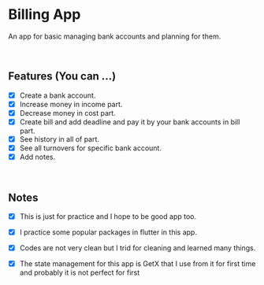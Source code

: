 # Billing App

An app for basic managing bank accounts and planning for them.  

</br>

## Features (You can ...)
- [x] Create a bank account.  
- [x] Increase money in income part.  
- [x] Decrease money in cost part.  
- [x] Create bill and add deadline and pay it by your bank accounts in bill part.  
- [x] See history in all of part. 
- [x] See all turnovers for specific bank account.
- [x] Add notes.

</br>

## Notes
- [x] This is just for practice and I hope to be good app too.  
- [x] I practice some popular packages in flutter in this app.  
- [x] Codes are not very clean but I trid for cleaning and learned many things.  
- [x] The state management for this app is GetX that I use from it for first time and probably it is not perfect for first


